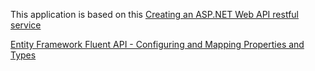 This application is based on this [Creating an ASP.NET Web API restful service](http://bitoftech.net/2013/11/25/detailed-tutorial-building-asp-net-web-api-restful-service)

[Entity Framework Fluent API - Configuring and Mapping Properties and Types](https://msdn.microsoft.com/en-us/data/jj591617.aspx)